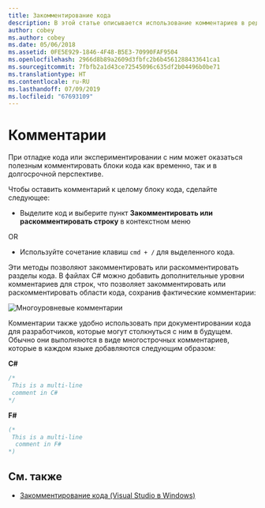 ```yaml
---
title: Закомментирование кода
description: В этой статье описывается использование комментариев в редакторе исходного кода Visual Studio для Mac
author: cobey
ms.author: cobey
ms.date: 05/06/2018
ms.assetid: 0FE5E929-1846-4F48-B5E3-70990FAF9504
ms.openlocfilehash: 2966d8b89a2609d3fbfc2b6b4561288433641ca1
ms.sourcegitcommit: 7fbfb2a1d43ce72545096c635df2b04496b0be71
ms.translationtype: HT
ms.contentlocale: ru-RU
ms.lasthandoff: 07/09/2019
ms.locfileid: "67693109"
---
```

# <a name="comments"></a>Комментарии

При отладке кода или экспериментировании с ним может оказаться полезным комментировать блоки кода как временно, так и в долгосрочной перспективе.

Чтобы оставить комментарий к целому блоку кода, сделайте следующее:

* Выделите код и выберите пункт **Закомментировать или раскомментировать строку** в контекстном меню

OR

* Используйте сочетание клавиш `cmd + /` для выделенного кода.

Эти методы позволяют закомментировать или раскомментировать разделы кода. В файлах C# можно добавить дополнительные уровни комментариев для строк, что позволяет закомментировать или раскомментировать области кода, сохранив фактические комментарии:

![Многоуровневые комментарии](media/source-editor-image8.png)

Комментарии также удобно использовать при документировании кода для разработчиков, которые могут столкнуться с ним в будущем. Обычно они выполняются в виде многострочных комментариев, которые в каждом языке добавляются следующим образом:

**C#**

```csharp
/*
 This is a multi-line
 comment in C#
*/
```

**F#**

```fsharp
(*
 This is a multi-line
  comment in F#
*)
```

## <a name="see-also"></a>См. также

- [Закомментирование кода (Visual Studio в Windows)](/visualstudio/ide/quickstart-editor#comment-out-code)